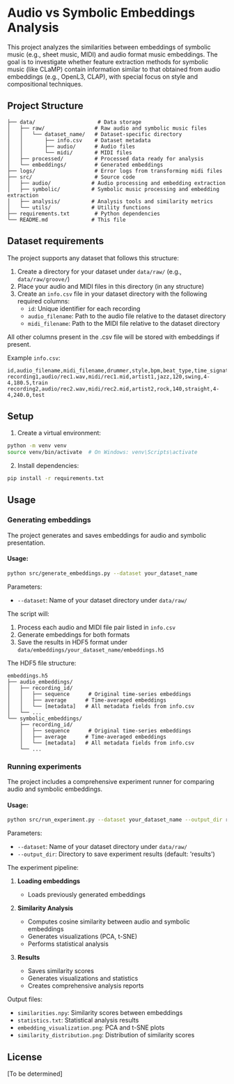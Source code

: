 # Audio vs Symbolic Embeddings Analysis

This project analyzes the similarities between embeddings of symbolic music (e.g., sheet music, MIDI) and audio format music embeddings. The goal is to investigate whether feature extraction methods for symbolic music (like CLaMP) contain information similar to that obtained from audio embeddings (e.g., OpenL3, CLAP), with special focus on style and compositional techniques.

## Project Structure

```
├── data/                    # Data storage
│   ├── raw/                # Raw audio and symbolic music files
│   │   └── dataset_name/   # Dataset-specific directory
│   │       ├── info.csv    # Dataset metadata
│   │       ├── audio/      # Audio files
│   │       └── midi/       # MIDI files
│   ├── processed/          # Processed data ready for analysis
│   └── embeddings/         # Generated embeddings
├── logs/                   # Error logs from transforming midi files
├── src/                    # Source code
│   ├── audio/             # Audio processing and embedding extraction
│   ├── symbolic/          # Symbolic music processing and embedding extraction
│   ├── analysis/          # Analysis tools and similarity metrics
│   └── utils/             # Utility functions
├── requirements.txt        # Python dependencies
└── README.md              # This file
```

## Dataset requirements

The project supports any dataset that follows this structure:

1. Create a directory for your dataset under `data/raw/` (e.g., `data/raw/groove/`)
2. Place your audio and MIDI files in this directory (in any structure)
3. Create an `info.csv` file in your dataset directory with the following required columns:
   - `id`: Unique identifier for each recording
   - `audio_filename`: Path to the audio file relative to the dataset directory
   - `midi_filename`: Path to the MIDI file relative to the dataset directory

All other columns present in the .csv file will be stored with embeddings if present.

Example `info.csv`:
```csv
id,audio_filename,midi_filename,drummer,style,bpm,beat_type,time_signature,duration,split
recording1,audio/rec1.wav,midi/rec1.mid,artist1,jazz,120,swing,4-4,180.5,train
recording2,audio/rec2.wav,midi/rec2.mid,artist2,rock,140,straight,4-4,240.0,test
```

## Setup

1. Create a virtual environment:
```bash
python -m venv venv
source venv/bin/activate  # On Windows: venv\Scripts\activate
```

2. Install dependencies:
```bash
pip install -r requirements.txt
```

## Usage

### Generating embeddings

The project generates and saves embeddings for audio and symbolic presentation.

#### Usage:
```bash
python src/generate_embeddings.py --dataset your_dataset_name
```

Parameters:
- `--dataset`: Name of your dataset directory under `data/raw/`

The script will:
1. Process each audio and MIDI file pair listed in `info.csv`
2. Generate embeddings for both formats
3. Save the results in HDF5 format under `data/embeddings/your_dataset_name/embeddings.h5`

The HDF5 file structure:
```
embeddings.h5
├── audio_embeddings/
│   ├── recording_id/
│   │   ├── sequence      # Original time-series embeddings
│   │   ├── average      # Time-averaged embeddings
│   │   └── [metadata]   # All metadata fields from info.csv
│   └── ...
└── symbolic_embeddings/
    ├── recording_id/
    │   ├── sequence      # Original time-series embeddings
    │   ├── average      # Time-averaged embeddings
    │   └── [metadata]   # All metadata fields from info.csv
    └── ...
```

### Running experiments

The project includes a comprehensive experiment runner for comparing audio and symbolic embeddings.

#### Usage:
```bash
python src/run_experiment.py --dataset your_dataset_name --output_dir results
```

Parameters:
- `--dataset`: Name of your dataset directory under `data/raw/`
- `--output_dir`: Directory to save experiment results (default: 'results')

The experiment pipeline:
1. **Loading embeddings**
   - Loads previously generated embeddings

2. **Similarity Analysis**
   - Computes cosine similarity between audio and symbolic embeddings
   - Generates visualizations (PCA, t-SNE)
   - Performs statistical analysis

3. **Results**
   - Saves similarity scores
   - Generates visualizations and statistics
   - Creates comprehensive analysis reports

Output files:
- `similarities.npy`: Similarity scores between embeddings
- `statistics.txt`: Statistical analysis results
- `embedding_visualization.png`: PCA and t-SNE plots
- `similarity_distribution.png`: Distribution of similarity scores

## License

[To be determined] 
